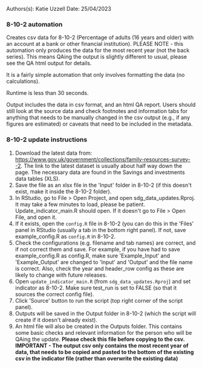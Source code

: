 Authors(s): Katie Uzzell
Date: 25/04/2023

### 8-10-2 automation

Creates csv data for 8-10-2 (Percentage of adults (16 years and older) with an account at a bank or other financial institution). PLEASE NOTE - this automation only produces the data for the most recent year (not the back series). This means QAing the output is slightly different to usual, please see the QA html output for details.

It is a fairly simple automation that only involves formatting the data (no calculations). 

Runtime is less than 30 seconds.

Output includes the data in csv format, and an html QA report. Users should still look at the source data and check footnotes and information tabs for anything that needs to be manually changed in the csv output (e.g., if any figures are estimated) or caveats that need to be included in the metadata. 

### 8-10-2 update instructions

1) Download the latest data from: https://www.gov.uk/government/collections/family-resources-survey--2. The link to the latest dataset is usually about half way down the page. The necessary data are found in the Savings and investments data tables (XLS).
2) Save the file as an xlsx file in the 'Input' folder in 8-10-2 (if this doesn't exist, make it inside the 8-10-2 folder).  
3) In RStudio, go to File > Open Project, and open sdg_data_updates.Rproj. It may take a few minutes to load, please be patient. Update_indicator_main.R should open. If it doesn't go to File > Open File, and open it. 
4) If it exists, open the `config.R` file in 8-10-2 (you can do this in the 'Files' panel in RStudio (usually a tab in the bottom right panel). If not, save example_config.R as `config.R` in 8-10-2.
5) Check the configurations (e.g. filename and tab names) are correct, and if not correct them and save. For example, if you have had to save example_config.R as config.R, make sure 'Example_Input' and 'Example_Output' are changed to 'Input' and 'Output' and the file name is correct. Also, check the year and header_row config as these are likely to change with future releases.    
6) Open `update_indicator_main.R` (from `sdg_data_updates.Rproj`) and set indicator as 8-10-2. Make sure test_run is set to FALSE (so that it sources the correct config file). 
7) Click 'Source' button to run the script (top right corner of the script panel).  
8) Outputs will be saved in the Output folder in 8-10-2 (which the script will create if it doesn't already exist).  
9) An html file will also be created in the Outputs folder. This contains some basic checks and relevant information for the person who will be QAing the update. **Please check this file before copying to the csv.** **IMPORTANT - The output csv only contains the most recent year of data, that needs to be copied and pasted to the bottom of the existing csv in the indicator file (rather than overwrite the existing data)**
